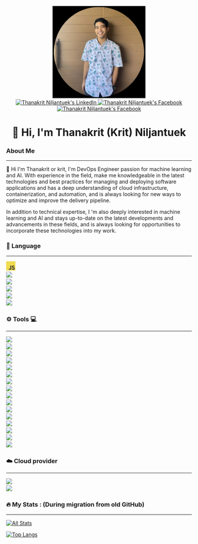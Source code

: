 <div id="header" align="center">
<img height="250" src="/E513D7DD-D8B5-47E3-BEB6-FF6A4AE565D0.png">
<div id="badges">
  <a href="https://www.linkedin.com/in/thanakrit-krit/">
    <img src="https://img.shields.io/badge/LinkedIn-blue?style=for-the-badge&logo=linkedin&logoColor=white" alt="Thanakrit Niljantuek's LinkedIn"/>
  </a>
  <a href="https://github.com/thanakrit1997/">
    <img src="https://img.shields.io/badge/GitHub-black?style=for-the-badge&logo=github&logoColor=white" alt="Thanakrit Niljantuek's Facebook"/>
  </a>
  <a href="https://www.facebook.com/thanakirt.neljantuk/">
    <img src="https://img.shields.io/badge/Facebook-darkblue?style=for-the-badge&logo=facebook&logoColor=white" alt="Thanakrit Niljantuek's Facebook"/>
  </a>
  
# :wave: Hi, I'm Thanakrit (Krit) Niljantuek
</div>
</div>

### About Me
---
👋 Hi I'm Thanakrit or krit, I'm DevOps Engineer passion for machine learning and AI. With experience in the field, make me knowledgeable in the latest technologies and best practices for managing and deploying software applications and has a deep understanding of cloud infrastructure, containerization, and automation, and is always looking for new ways to optimize and improve the delivery pipeline.

In addition to technical expertise, I 'm also deeply interested in machine learning and AI and stays up-to-date on the latest developments and advancements in these fields, and is always looking for opportunities to incorporate these technologies into my work.

### :memo: Language
---
<code><img height="25" src="https://raw.githubusercontent.com/github/explore/80688e429a7d4ef2fca1e82350fe8e3517d3494d/topics/javascript/javascript.png"> <img height="25" src="https://cdn.jsdelivr.net/gh/devicons/devicon/icons/nodejs/nodejs-original.svg"> <img height="25" src="https://i.pinimg.com/originals/ca/1f/74/ca1f746d6f232f87fca4e4d94ef6f3ab.png"> <img height="25" src="https://github.com/jalbertsr/logo-badge-images/blob/master/img/rsz_python.png?raw=true"> <img height="25" src="https://cdn.jsdelivr.net/gh/devicons/devicon/icons/rust/rust-plain.svg"> <img height="25" src="https://cdn.jsdelivr.net/gh/devicons/devicon/icons/bash/bash-original.svg"/> </code>

### :gear: Tools :computer:
---
<code><img height="25" src="https://cdn.jsdelivr.net/gh/devicons/devicon/icons/mongodb/mongodb-original.svg"/> <img height="25" src="https://cdn.iconscout.com/icon/free/png-256/elasticsearch-226094.png"/> <img height="25" src="https://cdn.jsdelivr.net/gh/devicons/devicon/icons/docker/docker-original.svg"/> <img height="25" src="https://cdn.jsdelivr.net/gh/devicons/devicon/icons/kubernetes/kubernetes-plain.svg"/> <img height="25" src="https://cdn.jsdelivr.net/gh/devicons/devicon/icons/terraform/terraform-original.svg"/> <img height="25" src="https://cdn.jsdelivr.net/gh/devicons/devicon/icons/ansible/ansible-original.svg"/> <img height="25" src="https://cdn.jsdelivr.net/gh/devicons/devicon/icons/linux/linux-original.svg"/> <img height="25" src="https://encrypted-tbn0.gstatic.com/images?q=tbn:ANd9GcSUsGI9csCfC118xqkS0Vj5AQkU0FvoXM0vCC4L444&s"/> <img height="25" src="https://cdn.jsdelivr.net/gh/devicons/devicon/icons/git/git-original.svg"/> <img height="25" src="https://cdn.jsdelivr.net/gh/devicons/devicon/icons/jenkins/jenkins-original.svg"/> <img height="25" src="https://cdn.jsdelivr.net/gh/devicons/devicon/icons/apachekafka/apachekafka-original.svg" /> <img height="25" src="https://cncf-branding.netlify.app/img/projects/argo/stacked/color/argo-stacked-color.png" /> <img height="25" src="https://miro.medium.com/max/700/1*qCXA0Ex9wlEMl8igYsOkhw.png"/> <img height="25" src="https://cdn.jsdelivr.net/gh/devicons/devicon/icons/grafana/grafana-original.svg"/> <img height="25" src="https://cdn.jsdelivr.net/gh/devicons/devicon/icons/prometheus/prometheus-original.svg"/> <img height="25" src="https://i0.wp.com/konghq.com/wp-content/uploads/2017/11/kong-community-team_512x512.png?ssl=1">
 </code>

### :cloud: Cloud provider 
---
<code><img height="25" src="https://cdn.jsdelivr.net/gh/devicons/devicon/icons/amazonwebservices/amazonwebservices-original.svg" /> <img height="25" src="https://cdn.jsdelivr.net/gh/devicons/devicon/icons/googlecloud/googlecloud-original.svg" /> </code>

### :fire: My Stats : (During migration from old GitHub)
---

[![All Stats](https://github-readme-stats.vercel.app/api?username=thanakrit1997&show_icons=true&theme=react)](https://github.com/thanakrit1997)

[![Top Langs](https://github-readme-stats.vercel.app/api/top-langs/?username=thanakrit1997&layout=compact&theme=react)](https://github.com/thanakrit1997)
<!---
thanakrit1997/thanakrit1997  is a ✨ special ✨ repository because its `README.md` (this file) appears on your GitHub profile.
You can click the Preview link to take a look at your changes.
--->
